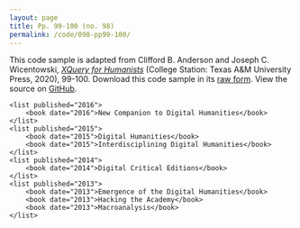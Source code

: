 ```yaml
---
layout: page
title: Pp. 99-100 (no. 98)
permalink: /code/098-pp99-100/
---
```


This code sample is adapted from Clifford B. Anderson and Joseph C. Wicentowski, 
[_XQuery for Humanists_](/) (College Station: Texas A&M University Press, 2020), 99-100. 
Download this code sample in its [raw form](/code/098-pp99-100/098-pp99-100.txt).
View the source on [GitHub](https://github.com/coding4humanists/xquery4humanists/blob/release/code/098-pp99-100/098-pp99-100.txt).

```xml-fragment
<list published="2016">
    <book date="2016">New Companion to Digital Humanities</book>
</list>
<list published="2015">
    <book date="2015">Digital Humanities</book>
    <book date="2015">Interdisciplining Digital Humanities</book>
</list>
<list published="2014">
    <book date="2014">Digital Critical Editions</book>
</list>
<list published="2013">
    <book date="2013">Emergence of the Digital Humanities</book>
    <book date="2013">Hacking the Academy</book>
    <book date="2013">Macroanalysis</book>
</list>
```  

